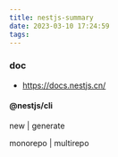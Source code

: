 ```yaml
---
title: nestjs-summary
date: 2023-03-10 17:24:59
tags:
---
```

### doc
- https://docs.nestjs.cn/

#### @nestjs/cli
new | generate

monorepo | multirepo